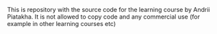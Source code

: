 This is repository with the source code for the learning course by Andrii Piatakha.
It is not allowed to copy code and any commercial use (for example in other learning courses etc) 
